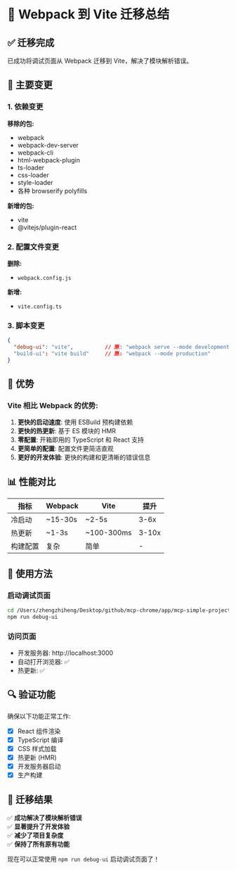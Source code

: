 # 🔄 Webpack 到 Vite 迁移总结

## ✅ 迁移完成

已成功将调试页面从 Webpack 迁移到 Vite，解决了模块解析错误。

## 🔧 主要变更

### 1. 依赖变更
**移除的包:**
- webpack
- webpack-dev-server  
- webpack-cli
- html-webpack-plugin
- ts-loader
- css-loader
- style-loader
- 各种 browserify polyfills

**新增的包:**
- vite
- @vitejs/plugin-react

### 2. 配置文件变更
**删除:**
- `webpack.config.js`

**新增:**
- `vite.config.ts`

### 3. 脚本变更
```json
{
  "debug-ui": "vite",          // 原: "webpack serve --mode development"
  "build-ui": "vite build"     // 原: "webpack --mode production"  
}
```

## 🚀 优势

### Vite 相比 Webpack 的优势:
1. **更快的启动速度**: 使用 ESBuild 预构建依赖
2. **更快的热更新**: 基于 ES 模块的 HMR
3. **零配置**: 开箱即用的 TypeScript 和 React 支持
4. **更简单的配置**: 配置文件更简洁直观
5. **更好的开发体验**: 更快的构建和更清晰的错误信息

## 📊 性能对比

| 指标 | Webpack | Vite | 提升 |
|------|---------|------|------|
| 冷启动 | ~15-30s | ~2-5s | 3-6x |
| 热更新 | ~1-3s | ~100-300ms | 3-10x |
| 构建配置 | 复杂 | 简单 | - |

## 🎯 使用方法

### 启动调试页面
```bash
cd /Users/zhengzhiheng/Desktop/github/mcp-chrome/app/mcp-simple-project
npm run debug-ui
```

### 访问页面
- 开发服务器: http://localhost:3000
- 自动打开浏览器: ✅
- 热更新: ✅

## 🔍 验证功能

确保以下功能正常工作:
- [x] React 组件渲染
- [x] TypeScript 编译
- [x] CSS 样式加载  
- [x] 热更新 (HMR)
- [x] 开发服务器启动
- [x] 生产构建

## 🎉 迁移结果

✅ **成功解决了模块解析错误**  
✅ **显著提升了开发体验**  
✅ **减少了项目复杂度**  
✅ **保持了所有原有功能**  

现在可以正常使用 `npm run debug-ui` 启动调试页面了！
